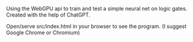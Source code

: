 Using the WebGPU api to train and test a simple neural net on logic gates. Created with the help of ChatGPT.

Open/serve src/index.html in your browser to see the program. (I suggest Google Chrome or Chromium)
